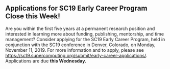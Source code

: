 ## Applications for SC19 Early Career Program Close this Week!

Are you within the first five years at a permanent research position and
interested in learning more about funding, publishing, mentorship, and time
management? Consider applying for the SC19 Early Career Program, held in
conjunction with the SC19 conference in Denver, Colorado, on Monday, November
11, 2019. For more information and to apply, please see
<https://sc19.supercomputing.org/submit/early-career-applications/>. 
Applications are due **this Wednesday.**

